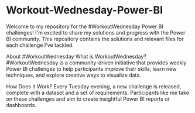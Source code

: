 # Workout-Wednesday-Power-BI

Welcome to my repository for the #WorkoutWednesday Power BI challenges! I'm excited to share my solutions and progress with the Power BI community. This repository contains the solutions and relevant files for each challenge I've tackled.

About #WorkoutWednesday
What is WorkoutWednesday? #WorkoutWednesday is a community-driven initiative that provides weekly Power BI challenges to help participants improve their skills, learn new techniques, and explore creative ways to visualize data.

How Does it Work? Every Tuesday evening, a new challenge is released, complete with a dataset and a set of requirements. Participants like me take on these challenges and aim to create insightful Power BI reports or dashboards.
